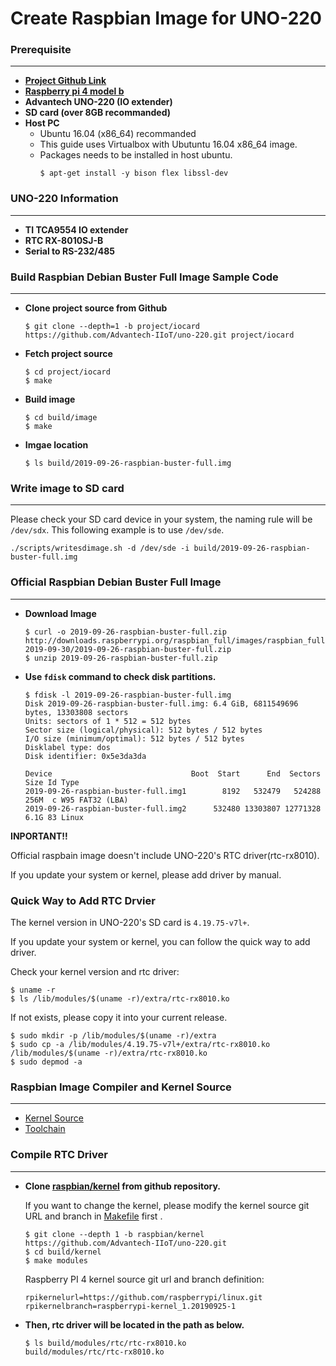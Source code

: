 Create Raspbian Image for UNO-220
===

### Prerequisite
---
- **[Project Github Link](https://github.com/Advantech-IIoT/uno-220/tree/master)**
- **[Raspberry pi 4 model b](https://www.raspberrypi.org/products/raspberry-pi-4-model-b/)**
- **Advantech UNO-220 (IO extender)**
- **SD card (over 8GB recommanded)**
- **Host PC**
  - Ubuntu 16.04 (x86_64) recommanded
  - This guide uses Virtualbox with Ubutuntu 16.04 x86_64 image.
  - Packages needs to be installed in host ubuntu. 
    ```
    $ apt-get install -y bison flex libssl-dev
    ```

### UNO-220 Information
---
- **TI TCA9554 IO extender**  
- **RTC RX-8010SJ-B**
- **Serial to RS-232/485** 

### Build Raspbian Debian Buster Full Image Sample Code
---
- **Clone project source from Github**
  ```
  $ git clone --depth=1 -b project/iocard https://github.com/Advantech-IIoT/uno-220.git project/iocard
  ```
- **Fetch project source**
  ```
  $ cd project/iocard
  $ make 
  ```
- **Build image**
  ```
  $ cd build/image
  $ make 
  ```
- **Imgae location**
  ```
  $ ls build/2019-09-26-raspbian-buster-full.img
  ```

### Write image to SD card
---
  Please check your SD card device in your system, the naming rule will be `/dev/sdx`. This following example is to use `/dev/sde`. 
  
  ```
  ./scripts/writesdimage.sh -d /dev/sde -i build/2019-09-26-raspbian-buster-full.img
  ```

### Official Raspbian Debian Buster Full Image
---
- **Download Image**
  ```
  $ curl -o 2019-09-26-raspbian-buster-full.zip http://downloads.raspberrypi.org/raspbian_full/images/raspbian_full-2019-09-30/2019-09-26-raspbian-buster-full.zip 
  $ unzip 2019-09-26-raspbian-buster-full.zip
  ```
- **Use `fdisk` command to check disk partitions.**
  ```
  $ fdisk -l 2019-09-26-raspbian-buster-full.img
  Disk 2019-09-26-raspbian-buster-full.img: 6.4 GiB, 6811549696 bytes, 13303808 sectors
  Units: sectors of 1 * 512 = 512 bytes
  Sector size (logical/physical): 512 bytes / 512 bytes
  I/O size (minimum/optimal): 512 bytes / 512 bytes
  Disklabel type: dos
  Disk identifier: 0x5e3da3da

  Device                               Boot  Start      End  Sectors  Size Id Type
  2019-09-26-raspbian-buster-full.img1        8192   532479   524288  256M  c W95 FAT32 (LBA)
  2019-09-26-raspbian-buster-full.img2      532480 13303807 12771328  6.1G 83 Linux

  ```

**INPORTANT!!**

Official raspbain image doesn't include UNO-220's RTC driver(rtc-rx8010).

If you update your system or kernel, please add driver by manual.

             
### Quick Way to Add RTC Drvier

The kernel version in UNO-220's SD card is `4.19.75-v7l+`. 

If you update your system or kernel, you can follow the quick way to add driver. 

Check your kernel version and rtc driver: 

```
$ uname -r
$ ls /lib/modules/$(uname -r)/extra/rtc-rx8010.ko
```

If not exists, please copy it into your current release. 

```
$ sudo mkdir -p /lib/modules/$(uname -r)/extra
$ sudo cp -a /lib/modules/4.19.75-v7l+/extra/rtc-rx8010.ko /lib/modules/$(uname -r)/extra/rtc-rx8010.ko
$ sudo depmod -a 
```

### Raspbian Image Compiler and Kernel Source
---
- [Kernel Source](https://github.com/raspberrypi/linux.git)
- [Toolchain](https://github.com/raspberrypi/tools.git)


### Compile RTC Driver
---
- **Clone [raspbian/kernel](https://github.com/Advantech-IIoT/uno-220/tree/raspbian/kernel) from github repository.**

  If you want to change the kernel, please modify the kernel source git URL and branch in [Makefile](https://github.com/Advantech-IIoT/uno-220/blob/raspbian/kernel/Makefile) first . 
  
  ```
  $ git clone --depth 1 -b raspbian/kernel https://github.com/Advantech-IIoT/uno-220.git
  $ cd build/kernel
  $ make modules
  ```

  Raspberry PI 4 kernel source git url and branch definition: 
  
  ```
  rpikernelurl=https://github.com/raspberrypi/linux.git
  rpikernelbranch=raspberrypi-kernel_1.20190925-1
  ```

- **Then, rtc driver will be located in the path as below.**
  ```
  $ ls build/modules/rtc/rtc-rx8010.ko
  build/modules/rtc/rtc-rx8010.ko
  ```
